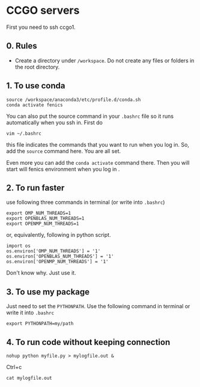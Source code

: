 # CCGO servers

First you need to ssh ccgo1.

## 0. Rules
* Create a directory under `/workspace`. Do not create any files or folders in the root directory.

## 1. To use conda
```
source /workspace/anaconda3/etc/profile.d/conda.sh
conda activate fenics
```

You can also put the source command in your `.bashrc` file so it runs automatically when you ssh in. First do
```
vim ~/.bashrc
```
this file indicates the commands that you want to run when you log in. So, add the `source` command here. You are all set. 

Even more you can add the `conda activate` command there. Then you will start will fenics environment when you log in .

## 2. To run faster
use following three commands in terminal (or write into `.bashrc`)
```
export OMP_NUM_THREADS=1
export OPENBLAS_NUM_THREADS=1
export OPENMP_NUM_THREADS=1
```
or, equivalently, following in python script.
```
import os
os.environ['OMP_NUM_THREADS'] = '1'
os.environ['OPENBLAS_NUM_THREADS'] = '1'
os.environ['OPENMP_NUM_THREADS'] = '1'
```
Don't know why. Just use it. 

## 3. To use my package
Just need to set the `PYTHONPATH`. Use the following command in terminal or write it into `.bashrc`
```
export PYTHONPATH=my/path
```

## 4. To run code without keeping connection
```
nohup python myfile.py > mylogfile.out &
```
Ctrl+c
```
cat mylogfile.out
```

